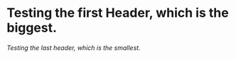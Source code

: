 # Testing the first Header, which is the biggest.

###### Testing the last header, which is the smallest.
